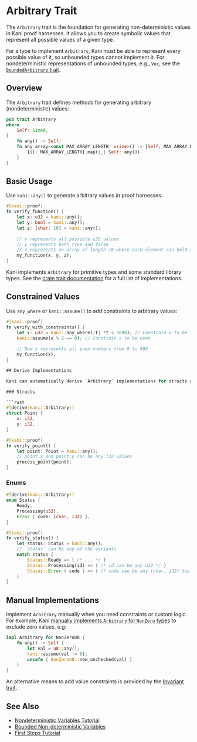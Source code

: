 # Arbitrary Trait

The `Arbitrary` trait is the foundation for generating non-deterministic values in Kani proof harnesses. It allows you to create symbolic values that represent all possible values of a given type.

For a type to implement `Arbitrary`, Kani must be able to represent every possible value of it, so unbounded types cannot implement it. For nondeterministic representations of unbounded types, e.g., `Vec`, see the [`BoundedArbitrary` trait](./bounded_arbitrary.md).

## Overview

The `Arbitrary` trait defines methods for generating arbitrary (nondeterministic) values:

```rust
pub trait Arbitrary
where
    Self: Sized,
{
    fn any() -> Self;
    fn any_array<const MAX_ARRAY_LENGTH: usize>() -> [Self; MAX_ARRAY_LENGTH] {
        [(); MAX_ARRAY_LENGTH].map(|_| Self::any())
    }
}
```

## Basic Usage

Use `kani::any()` to generate arbitrary values in proof harnesses:

```rust
#[kani::proof]
fn verify_function() {
    let x: u32 = kani::any();
    let y: bool = kani::any();
    let z: [char; 10] = kani::any();
    
    // x represents all possible u32 values
    // y represents both true and false
    // z represents an array of length 10 where each element can hold all possible char values
    my_function(x, y, z);
}
```

Kani implements `Arbitrary` for primitive types and some standard library types. See the [crate trait documentation](https://model-checking.github.io/kani/crates/doc/kani/trait.Arbitrary.html#foreign-impls) for a full list of implementations. 

## Constrained Values

Use `any_where` or `kani::assume()` to add constraints to arbitrary values:

```rust
#[kani::proof]
fn verify_with_constraints() {
    let x: u32 = kani::any_where(|t| *t < 1000); // Constrain x to be less than 1000
    kani::assume(x % 2 == 0); // Constrain x to be even
    
    // Now x represents all even numbers from 0 to 998
    my_function(x);
}

## Derive Implementations

Kani can automatically derive `Arbitrary` implementations for structs and enums when all their fields/variants implement `Arbitrary`:

### Structs

```rust
#[derive(kani::Arbitrary)]
struct Point {
    x: i32,
    y: i32,
}

#[kani::proof]
fn verify_point() {
    let point: Point = kani::any();
    // point.x and point.y can be any i32 values
    process_point(point);
}
```

### Enums

```rust
#[derive(kani::Arbitrary)]
enum Status {
    Ready,
    Processing(u32),
    Error { code: (char, i32) },
}

#[kani::proof]
fn verify_status() {
    let status: Status = kani::any();
    // `status` can be any of the variants
    match status {
        Status::Ready => { /* ... */ }
        Status::Processing(id) => { /* id can be any u32 */ }
        Status::Error { code } => { /* code can be any (char, i32) tuple */ }
    }
}
```

## Manual Implementations

Implement `Arbitrary` manually when you need constraints or custom logic. For example, Kani [manually implements `Arbitrary` for `NonZero` types](https://github.com/model-checking/kani/blob/100857e99d7506992c4589332a0d7d8dae1ee29a/library/kani_core/src/arbitrary.rs#L48-L60) to exclude zero values, e.g:

```rust
impl Arbitrary for NonZeroU8 {
    fn any() -> Self {
        let val = u8::any();
        kani::assume(val != 0);
        unsafe { NonZeroU8::new_unchecked(val) }
    }
}
```

An alternative means to add value constraints is provided by the [Invariant trait](https://model-checking.github.io/kani/crates/doc/kani/invariant/trait.Invariant.html).

## See Also

- [Nondeterministic Variables Tutorial](../tutorial-nondeterministic-variables.md)
- [Bounded Non-deterministic Variables](./bounded_arbitrary.md)
- [First Steps Tutorial](../tutorial-first-steps.md)